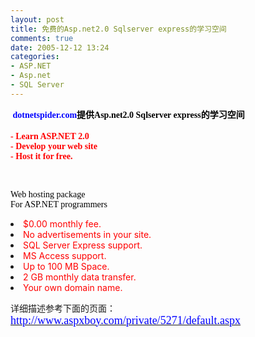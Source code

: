```yaml
---
layout: post
title: 免费的Asp.net2.0 Sqlserver express的学习空间
comments: true
date: 2005-12-12 13:24
categories:
- ASP.NET
- Asp.net
- SQL Server
---
```


<p></p>
<p><b><font face="Tahoma" color="black"> <font color="#0000ff">dotnetspider.com</font>提供Asp.net2.0 Sqlserver express的学习空间<br /><br /><font color="#ff0000">- Learn ASP.NET 2.0</font></font><font color="#ff0000"> <br /><font face="Tahoma">- Develop your web site</font> <br /><font face="Tahoma">- Host it for free.</font> </font></b></p>
<b><br /></b><p><font color="#ff0000"><font face="Tahoma" color="#000000">Web hosting package <br />For ASP.NET programmers</font><font face="Tahoma"> </font></font></p>
<li>
<font color="#ff0000">$0.00 monthly fee. </font><br />
</li>
<li>
<font color="#ff0000">No advertisements in your site. </font><br />
</li>
<li>
<font color="#ff0000">SQL Server Express support. </font><br />
</li>
<li>
<font color="#ff0000">MS Access support. </font><br />
</li>
<li>
<font color="#ff0000">Up to 100 MB Space. </font><br />
</li>
<li>
<font color="#ff0000">2 GB monthly data transfer. </font><br />
</li>
<li>
<font color="#ff0000">Your own </font><font color="#ff0000">domain name</font><font color="#ff0000">.</font><font color="#000000"> </font> <br /><p>详细描述参考下面的页面：<br /><a href="http://www.aspxboy.com/private/5271/default.aspx" target="_blank"><font face="Tahoma" color="#0000ff" size="4">http://www.aspxboy.com/private/5271/default.aspx</font></a></p>
</li>				
